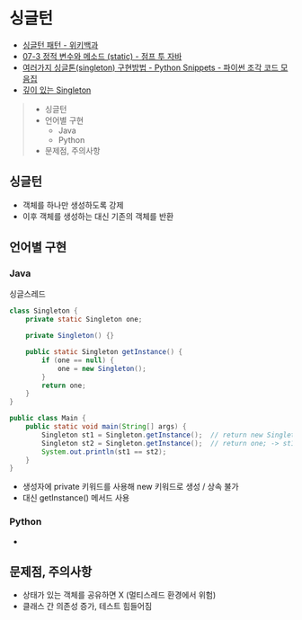 # 싱글턴

- [싱글턴 패턴 - 위키백과](https://ko.wikipedia.org/wiki/%EC%8B%B1%EA%B8%80%ED%84%B4_%ED%8C%A8%ED%84%B4)
- [07-3 정적 변수와 메소드 (static) - 점프 투 자바](https://wikidocs.net/228#singleton-pattern)
- [여러가지 싱글톤(singleton) 구현방법 - Python Snippets - 파이썬 조각 코드 모음집](https://wikidocs.net/3693)
- [깊이 있는 Singleton](https://ssoco.tistory.com/65)

> - 싱글턴
> - 언어별 구현
>   - Java
>   - Python
> - 문제점, 주의사항

## 싱글턴

- 객체를 하나만 생성하도록 강제
- 이후 객체를 생성하는 대신 기존의 객체를 반환

## 언어별 구현

### Java

싱글스레드

```Java
class Singleton {
    private static Singleton one;

    private Singleton() {}

    public static Singleton getInstance() {
        if (one == null) {
            one = new Singleton();
        }
        return one;
    }
}

public class Main {
    public static void main(String[] args) {
        Singleton st1 = Singleton.getInstance();  // return new Singleton();
        Singleton st2 = Singleton.getInstance();  // return one; -> st1
        System.out.println(st1 == st2);
    }
}
```

- 생성자에 private 키워드를 사용해 new 키워드로 생성 / 상속 불가
- 대신 getInstance() 메서드 사용

### Python

-

## 문제점, 주의사항

- 상태가 있는 객체를 공유하면 X (멀티스레드 환경에서 위험)
- 클래스 간 의존성 증가, 테스트 힘들어짐
